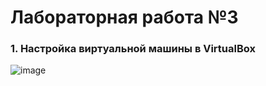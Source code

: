 # Лабораторная работа №3
### 1. Настройка виртуальной машины в VirtualBox
![image](https://github.com/AlekseyEA/Lab-3/assets/113459638/9f4263d8-1639-45db-bc89-7e95ecb473d0)
